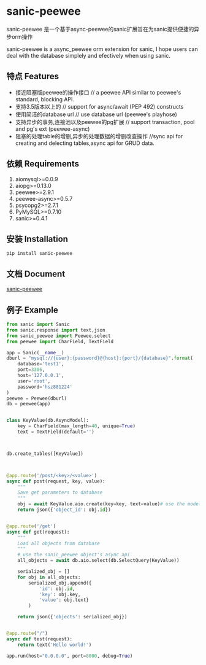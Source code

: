 <!--
@Author: Huang Sizhe
@Date:   05-Apr-2017
@Email:  hsz1273327@gmail.com
@Last modified by:   Huang Sizhe
@Last modified time: 06-Apr-2017
@License: MIT
-->



# sanic-peewee

sanic-peewee 是一个基于async-peewee的sanic扩展旨在为sanic提供便捷的异步orm操作

sanic-peewee is a async_peewee orm extension for sanic,
I hope users can deal with the database simplely and efectively when using sanic.


## 特点 Features

+ 接近阻塞版peewee的操作接口 // a peewee API similar to peewee's standard, blocking API.
+ 支持3.5版本以上的 // support for async/await (PEP 492) constructs
+ 使用简洁的database url // use database url (peewee's playhose)
+ 支持异步的事务,连接池以及peewee的pg扩展 // support transaction, pool and pg's ext (peewee-async)
+ 阻塞的处理table的增删,异步的处理数据的增删改查操作 //sync api for creating and delecting tables,async api for GRUD data.


## 依赖 Requirements

1. aiomysql>=0.0.9
2. aiopg>=0.13.0
3. peewee>=2.9.1
4. peewee-async>=0.5.7
5. psycopg2>=2.7.1
6. PyMySQL>=0.7.10
7. sanic>=0.4.1

## 安装 Installation

    pip install sanic-peewee

## 文档 Document

[sanic-peewee](https://sanic-extensions.github.io/sanic-peewee/)

## 例子 Example

```python
from sanic import Sanic
from sanic.response import text,json
from sanic_peewee import Peewee,select
from peewee import CharField, TextField

app = Sanic(__name__)
dburl = "mysql://{user}:{password}@{host}:{port}/{database}".format(
    database='test1',
    port=3306,
    host='127.0.0.1',
    user='root',
    password='hsz881224'
)
peewee = Peewee(dburl)
db = peewee(app)


class KeyValue(db.AsyncModel):
    key = CharField(max_length=40, unique=True)
    text = TextField(default='')



db.create_tables([KeyValue])



@app.route('/post/<key>/<value>')
async def post(request, key, value):
    """
    Save get parameters to database
    """
    obj = await KeyValue.aio.create(key=key, text=value)# use the model's async object to manage the query
    return json({'object_id': obj.id})


@app.route('/get')
async def get(request):
    """
    Load all objects from database
    """
    # use the sanic_peewee object's async api
    all_objects = await db.aio.select(db.SelectQuery(KeyValue))

    serialized_obj = []
    for obj in all_objects:
        serialized_obj.append({
            'id': obj.id,
            'key': obj.key,
            'value': obj.text}
        )

    return json({'objects': serialized_obj})


@app.route("/")
async def test(request):
    return text('Hello world!')

app.run(host="0.0.0.0", port=8000, debug=True)
```

